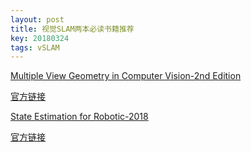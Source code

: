 ```yaml
---
layout: post
title: 视觉SLAM两本必读书籍推荐
key: 20180324
tags: vSLAM
---
```


[Multiple View Geometry in Computer Vision-2nd Edition](Multiple-View-Geometry-in-Computer-Vision-2nd-Edition.pdf)

[官方链接](http://www.robots.ox.ac.uk/~vgg/hzbook/)



[State Estimation for Robotic-2018](State-Estimation-for-Robotic-2018.pdf)

[官方链接](http://asrl.utias.utoronto.ca/~tdb/bib/barfoot_ser17.pdf)